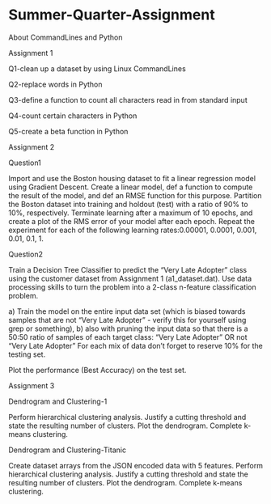 # Summer-Quarter-Assignment
About CommandLines and Python

Assignment 1

Q1-clean up a dataset by using Linux CommandLines

Q2-replace words in Python

Q3-define a function to count all characters read in from standard input

Q4-count certain characters in Python

Q5-create a beta function in Python

Assignment 2

Question1

Import and use the Boston housing dataset to fit a linear regression model using Gradient Descent. Create a linear model, def a function to compute the result of the model, and def an RMSE function for this purpose. Partition the Boston dataset into training and holdout (test) with a ratio of 90% to 10%, respectively. Terminate learning after a maximum of 10 epochs, and create a plot of the RMS error of your model after each epoch. Repeat the experiment for each of the following learning rates:0.00001, 0.0001, 0.001, 0.01, 0.1, 1.


Question2

Train a Decision Tree Classifier to predict the “Very Late Adopter” class using the customer dataset from Assignment 1 (a1_dataset.dat). Use data processing skills to turn the problem into a 2-class n-feature classification problem.
 
a) Train the model on the entire input data set (which is biased towards samples that are not “Very Late Adopter” - verify this for yourself using grep or something), 
b) also with pruning the input data so that there is a 50:50 ratio of samples of each target class: “Very Late Adopter” OR not “Very Late Adopter” For each mix of data don’t forget to reserve 10% for the testing set.
 
Plot the performance (Best Accuracy) on the test set.


Assignment 3

Dendrogram and Clustering-1

Perform hierarchical clustering analysis. Justify a cutting threshold and state the resulting number of clusters. Plot the dendrogram. Complete k-means clustering.

Dendrogram and Clustering-Titanic

Create dataset arrays from the JSON encoded data with 5 features. Perform hierarchical clustering analysis. Justify a cutting threshold and state the resulting number of clusters. Plot the dendrogram. Complete k-means clustering.




